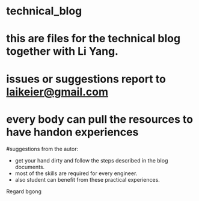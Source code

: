 # technical_blog
# this are files for the technical blog together with Li Yang. 
# issues or suggestions report to laikeier@gmail.com
# every body can pull the resources to have handon experiences

#suggestions from the autor:
- get your hand dirty and follow the steps described in the blog documents. 
- most of the skills are required for every engineer. 
- also student can benefit from these practical experiences. 

Regard 
bgong 
